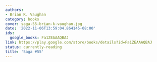 ```yaml
---
authors:
- Brian K. Vaughan
category: books
cover: saga-55-brian-k-vaughan.jpg
date: '2022-11-06T13:59:04.864145-08:00'
ids:
  google_books: Fa1ZEAAAQBAJ
link: https://play.google.com/store/books/details?id=Fa1ZEAAAQBAJ
status: currently-reading
title: 'Saga #55'
---
```

